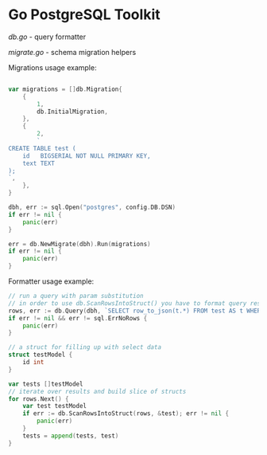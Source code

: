 Go PostgreSQL Toolkit
=====================

*db.go* - query formatter

*migrate.go* - schema migration helpers

Migrations usage example:
```go

var migrations = []db.Migration{
	{
		1,
		db.InitialMigration,
	},
	{
		2,
		`
CREATE TABLE test (
    id   BIGSERIAL NOT NULL PRIMARY KEY,
    text TEXT
);
`,
	},
}

dbh, err := sql.Open("postgres", config.DB.DSN)
if err != nil {
	panic(err)
}

err = db.NewMigrate(dbh).Run(migrations)
if err != nil {
	panic(err)
}
```

Formatter usage example:
```go
// run a query with param substitution
// in order to use db.ScanRowsIntoStruct() you have to format query result in JSON
rows, err := db.Query(dbh, `SELECT row_to_json(t.*) FROM test AS t WHERE id = :id`, db.Params{"id": 1})
if err != nil && err != sql.ErrNoRows {
	panic(err)
}

// a struct for filling up with select data
struct testModel {
	id int
}

var tests []testModel
// iterate over results and build slice of structs
for rows.Next() {
	var test testModel
	if err := db.ScanRowsIntoStruct(rows, &test); err != nil {
		panic(err)
	}
	tests = append(tests, test)
}
```
